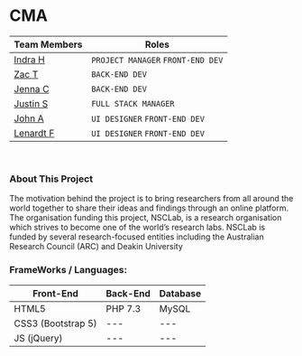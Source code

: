 # CMA
Team Members |  Roles |
-------------|--------|
[Indra H](https://github.com/PolarK) | ```PROJECT MANAGER``` ```FRONT-END DEV``` |
[Zac T](https://github.com/ZacTucak-103056938) | ```BACK-END DEV```
[Jenna C](https://github.com/JennaCPC) | ```BACK-END DEV```
[Justin S](https://github.com/SanJeosutin) | ```FULL STACK MANAGER```
[John A](https://github.com/AWildCrow) | ```UI DESIGNER``` ```FRONT-END DEV```
[Lenardt F](https://github.com/LenardtFubex) | ```UI DESIGNER``` ```FRONT-END DEV```

<br>

### About This Project

The motivation behind the project is to bring researchers from all around the world together to share their ideas and findings through an online platform. The organisation funding this project, NSCLab, is a research organisation which strives to become one of the world’s research labs. NSCLab is funded by several research-focused entities including the Australian Research Council (ARC) and Deakin University
<br>

### FrameWorks / Languages: 

Front-End | Back-End | Database |
---|---|---|
 HTML5 |  PHP 7.3 | MySQL | 
 CSS3 (Bootstrap 5) | --- | --- |
 JS (jQuery)| --- | --- |
